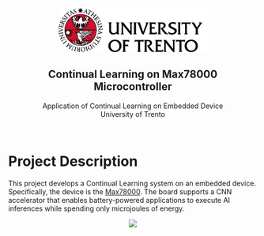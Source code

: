 <p align="center">
  <a href="">
    <img src="https://github.com/Gio200023/Fundamentals_of_Robotics/blob/main/logo1.png">
  </a>
  <h2 align="center">Continual Learning on Max78000 Microcontroller</h2>

  <p align="center">
  Application of Continual Learning on Embedded Device
  <br>University of Trento 
  </p>
</p>
<br>

# Project Description

This project develops a Continual Learning system on an embedded device. Specifically, the device is the [Max78000](https://www.maximintegrated.com/en/products/microcontrollers/MAX78000.html). The board supports a CNN accelerator that enables battery-powered applications to execute AI inferences while spending only microjoules of energy. 

<p align="center">
  <img src="https://www.maximintegrated.com/content/dam/images/product-images/evkits/max78000fthr.jpg" width="500" > 
</p>


